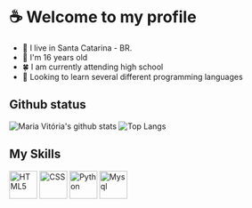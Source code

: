 # :coffee: Welcome to my profile

- :pushpin: I live in Santa Catarina - BR.
- :paperclip: I'm 16 years old
- :four_leaf_clover: I am currently attending high school
- :notebook_with_decorative_cover: Looking to learn several different programming languages

## Github status
![Maria Vitória's github stats](https://github-readme-stats.vercel.app/api?username=Vitoria0&show_icons=true&theme=midnight-purple)
![Top Langs](https://github-readme-stats.vercel.app/api/top-langs/?username=Vitoria0&show_icons=true&theme=midnight-purple)

## My Skills
<img alt="HTML5" width="50px" src="https://devicon.dev/devicon.git/icons/html5/html5-original-wordmark.svg" /> <img alt="CSS" width="50px" src="https://devicon.dev/devicon.git/icons/css3/css3-original-wordmark.svg" /> <img alt="Python" width="50px" src="https://devicon.dev/devicon.git/icons/python/python-original.svg" /> <img alt="Mysql" width="50px" src="https://devicon.dev/devicon.git/icons/mysql/mysql-original.svg" />
